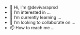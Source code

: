 - 👋 Hi, I’m @devivaraprsd
- 👀 I’m interested in ...
- 🌱 I’m currently learning ...
- 💞️ I’m looking to collaborate on ...
- 📫 How to reach me ...

<!---
devivaraprsd/devivaraprsd is a ✨ special ✨ repository because its `README.md` (this file) appears on your GitHub profile.
You can click the Preview link to take a look at your changes.
--->
